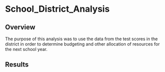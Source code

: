 # School_District_Analysis
## Overview
The purpose of this analysis was to use the data from the test scores in the district in order to determine budgeting and other allocation of resources for the next school year.
## Results
